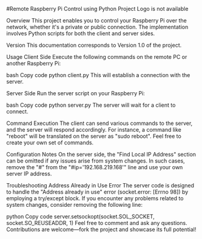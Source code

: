 #Remote Raspberry Pi Control using Python
Project Logo is not available

Overview
This project enables you to control your Raspberry Pi over the network, whether it's a private or public connection. The implementation involves Python scripts for both the client and server sides.

Version
This documentation corresponds to Version 1.0 of the project.

Usage
Client Side
Execute the following commands on the remote PC or another Raspberry Pi:

bash
Copy code
python client.py
This will establish a connection with the server.

Server Side
Run the server script on your Raspberry Pi:

bash
Copy code
python server.py
The server will wait for a client to connect.

Command Execution
The client can send various commands to the server, and the server will respond accordingly. For instance, a command like "reboot" will be translated on the server as "sudo reboot". Feel free to create your own set of commands.

Configuration Notes
On the server side, the "Find Local IP Address" section can be omitted if any issues arise from system changes. In such cases, remove the "#" from the "#ip='192.168.219.168'" line and use your own server IP address.

Troubleshooting
Address Already in Use Error
The server code is designed to handle the "Address already in use" error (socket.error: [Errno 98]) by employing a try/except block. If you encounter any problems related to system changes, consider removing the following line:

python
Copy code
server.setsockopt(socket.SOL_SOCKET, socket.SO_REUSEADDR, 1)
Feel free to comment and ask any questions. Contributions are welcome—fork the project and showcase its full potential!
